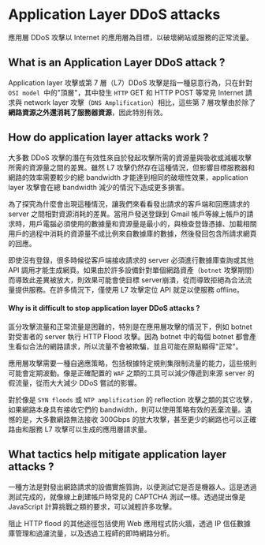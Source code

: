 # Application Layer DDoS attacks
應用層 DDoS 攻擊以 Internet 的應用層為目標，以破壞網站或服務的正常流量。

## What is an Application Layer DDoS attack ?
Application layer 攻擊或第 7 層（L7）DDoS 攻擊是指一種惡意行為，只在針對 `OSI model `中的"頂層"，其中發生 `HTTP` GET 和 HTTP POST 等常見 Internet 請求與 network layer 攻擊（`DNS Amplification`）相比，這些第 7 層攻擊由於除了**網路資源之外還消耗了服務器資源**，因此特別有效。

## How do application layer attacks work ?
大多數 DDoS 攻擊的潛在有效性來自於發起攻擊所需的資源量與吸收或減緩攻擊所需的資源量之間的差異。雖然 L7 攻擊仍然存在這種情況，但影響目標服務器和網路的效率需要較少的總 bandwidth 才能達到相同的破壞性效果，application layer 攻擊會在總 bandwidth 減少的情況下造成更多損害。

為了探究為什麼會出現這種情況，讓我們來看看發出請求的客戶端和回應請求的 server 之間相對資源消耗的差異。當用戶發送登錄到 Gmail 帳戶等線上帳戶的請求時，用戶電腦必須使用的數據量和資源量是最小的，與檢查登錄憑據、加載相關用戶的過程中消耗的資源量不成比例來自數據庫的數據，然後發回包含所請求網頁的回應。

即使沒有登錄，很多時候從客戶端接收請求的 server 必須進行數據庫查詢或其他 API 調用才能生成網頁。如果由於許多設備針對單個網路資產（`botnet` 攻擊期間）而導致此差異被放大，則效果可能會使目標 server崩潰，從而導致拒絕為合法流量提供服務。在許多情況下，僅使用 L7 攻擊定位 API 就足以使服務 offline。

#### Why is it difficult to stop application layer DDoS attacks ?

區分攻擊流量和正常流量是困難的，特別是在應用層攻擊的情況下，例如 botnet 對受害者的 server 執行 HTTP Flood 攻擊。因為 botnet 中的每個 botnet 都會產生看似合法的網路請求，所以流量不會被欺騙，並且可能在原點顯得"正常"。

應用層攻擊需要一種自適應策略，包括根據特定規則集限制流量的能力，這些規則可能會定期波動。像是正確配置的 `WAF` 之類的工具可以減少傳遞到來源 server 的假流量，從而大大減少 DDoS 嘗試的影響。

對於像是 `SYN floods` 或 `NTP amplification` 的 reflection 攻擊之類的其它攻擊，如果網路本身具有接收它們的 bandwidth，則可以使用策略有效的丟棄流量。遺憾的是，大多數網路無法接收 300Gbps 的放大攻擊，甚至更少的網路也可以正確路由和服務 L7 攻擊可以生成的應用層請求量。

## What tactics help mitigate application layer attacks ?
一種方法是對發出網路請求的設備實施質詢，以便測試它是否是機器人。這是透過測試完成的，就像線上創建帳戶時常見的 CAPTCHA 測試一樣。透過提出像是 JavaScript 計算挑戰之類的要求，可以減輕許多攻擊。

阻止 HTTP flood 的其他途徑包括使用 Web 應用程式防火牆，透過 IP 信任數據庫管理和過濾流量，以及透過工程師的即時網路分析。